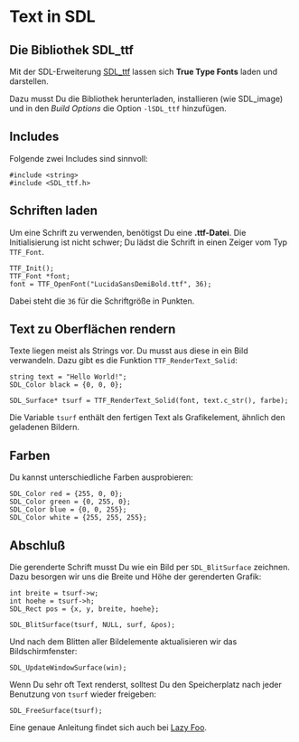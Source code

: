 
# Text in SDL

## Die Bibliothek SDL_ttf

Mit der SDL-Erweiterung [SDL_ttf](https://www.libsdl.org/projects/SDL_ttf/) lassen sich **True Type Fonts** laden und darstellen.

Dazu musst Du die Bibliothek herunterladen, installieren (wie SDL_image) und in den *Build Options* die Option `-lSDL_ttf` hinzufügen.

## Includes

Folgende zwei Includes sind sinnvoll:

    #include <string>
    #include <SDL_ttf.h>

## Schriften laden

Um eine Schrift zu verwenden, benötigst Du eine **.ttf-Datei**. Die Initialisierung ist nicht schwer; Du lädst die Schrift in einen Zeiger vom Typ `TTF_Font`.

    TTF_Init();
    TTF_Font *font;
    font = TTF_OpenFont("LucidaSansDemiBold.ttf", 36);

Dabei steht die `36` für die Schriftgröße in Punkten.


## Text zu Oberflächen rendern

Texte liegen meist als Strings vor. Du musst aus diese in ein Bild verwandeln. Dazu gibt es die Funktion `TTF_RenderText_Solid`:

    string text = "Hello World!";    
	SDL_Color black = {0, 0, 0};

    SDL_Surface* tsurf = TTF_RenderText_Solid(font, text.c_str(), farbe);

Die Variable `tsurf` enthält den fertigen Text als Grafikelement, ähnlich den geladenen Bildern.

## Farben

Du kannst unterschiedliche Farben ausprobieren:

    SDL_Color red = {255, 0, 0};
    SDL_Color green = {0, 255, 0};
    SDL_Color blue = {0, 0, 255};
    SDL_Color white = {255, 255, 255};


## Abschluß

Die gerenderte Schrift musst Du wie ein Bild per `SDL_BlitSurface` zeichnen. Dazu besorgen wir uns die Breite und Höhe der gerenderten Grafik:

    int breite = tsurf->w;
    int hoehe = tsurf->h;
    SDL_Rect pos = {x, y, breite, hoehe};

    SDL_BlitSurface(tsurf, NULL, surf, &pos);

Und nach dem Blitten aller Bildelemente aktualisieren wir das Bildschirmfenster:

    SDL_UpdateWindowSurface(win);

Wenn Du sehr oft Text renderst, solltest Du den Speicherplatz nach jeder Benutzung von `tsurf` wieder freigeben:

    SDL_FreeSurface(tsurf);


Eine genaue Anleitung findet sich auch bei [Lazy Foo](http://lazyfoo.net/tutorials/SDL/16_true_type_fonts/index.php).
